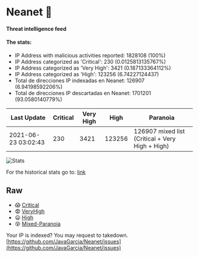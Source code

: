 # Neanet :hocho:
#### Threat intelligence feed
#### The stats:

- IP Address with malicious activities reported: 1828108 (100%)
- IP Address categorized as 'Critical':  230 (0.0125813135767%)
- IP Address categorized as 'Very High':  3421 (0.187133364112%)
- IP Address categorized as 'High':  123256 (6.74227124437)
- Total de direcciones IP indexadas en Neanet:  126907 (6.94198592206%)
- Total de direcciones IP descartadas en Neanet:  1701201 (93.0580140779%)

| Last Update | Critical | Very High | High | Paranoia |
| --- | --- | --- | --- | --- |
| 2021-06-23 03:02:43 | 230 | 3421 | 123256 | 126907 mixed list (Critical + Very High + High)|

![Stats](https://docs.google.com/spreadsheets/d/e/2PACX-1vSnaNMIXVabIpDJjufMlzH7poXnshF3mgd8Is1g9ytUEzVsP5my4Trn8f-xkoLLQ38xpL3HtmUexLo6/pubchart?oid=501124687&format=image)

For the historical stats go to: [link](/stats.csv)
## Raw
- :scream: [Critical](https://raw.githubusercontent.com/JavaGarcia/Neanet/master/blacklists/neanet_critical.txt)
- :fearful: [VeryHigh](https://raw.githubusercontent.com/JavaGarcia/Neanet/master/blacklists/neanet_veryHigh.txtt)
- :frowning: [High](https://raw.githubusercontent.com/JavaGarcia/Neanet/master/blacklists/neanet_high.txt)
- :dizzy_face: [Mixed-Paranoia](https://raw.githubusercontent.com/JavaGarcia/Neanet/master/blacklists/neanet_all.txt)


Your IP is indexed? You may request to takedown. [https://github.com/JavaGarcia/Neanet/issues](https://github.com/JavaGarcia/Neanet/issues)




























































































































































































































































































































































































































































































































































































































































































































































































































































































































































































































































































































































































































































































































































































































































































































































































































































































































































































































































































































































































































































































































































































































































































































































































































































































































































































































































































































































































































































































































































































































































































































































































































































































































































































































































































































































































































































































































































































































































































































































































































































































































































































































































































































































































































































































































































































































































































































































































































































































































































































































































































































































































































































































































































































































































































































































































































































































































































































































































































































































































































































































































































































































































































































































































































































































































































































































































































































































































































































































































































































































































































































































































































































































































































